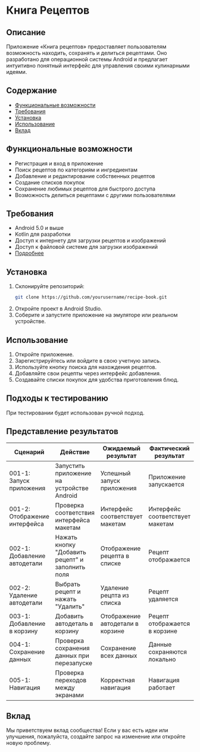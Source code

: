
# Книга Рецептов

## Описание
Приложение «Книга рецептов» предоставляет пользователям возможность находить, сохранять и делиться рецептами. Оно разработано для операционной системы Android и предлагает интуитивно понятный интерфейс для управления своими кулинарными идеями.

## Содержание
- [Функциональные возможности](#функциональные-возможности)
- [Требования](#требования)
- [Установка](#установка)
- [Использование](#использование)
- [Вклад](#вклад)

## Функциональные возможности
- Регистрация и вход в приложение
- Поиск рецептов по категориям и ингредиентам
- Добавление и редактирование собственных рецептов
- Создание списков покупок
- Сохранение любимых рецептов для быстрого доступа
- Возможность делиться рецептами с другими пользователями

## Требования
- Android 5.0 и выше
- Kotlin для разработки
- Доступ к интернету для загрузки рецептов и изображений
- Доступ к файловой системе для загрузки изображений
- [Подробнее](https://github.com/artem-00/RecipeBook/blob/main/info/srs.md)

## Установка
1. Склонируйте репозиторий:
   ```bash
   git clone https://github.com/yourusername/recipe-book.git
   ```
2. Откройте проект в Android Studio.
3. Соберите и запустите приложение на эмуляторе или реальном устройстве.

## Использование
1. Откройте приложение.
2. Зарегистрируйтесь или войдите в свою учетную запись.
3. Используйте кнопку поиска для нахождения рецептов.
4. Добавляйте свои рецепты через интерфейс добавления.
5. Создавайте списки покупок для удобства приготовления блюд.

## Подходы к тестированию

При тестировании будет использован ручной подход.

<a name="pass"/>

## Представление результатов

| Сценарий              | Действие                                                      | Ожидаемый результат                                   | Фактический результат                             | Оценка        |
|-----------------------|-------------------------------------------------------------|----------------------------------------------------|-------------------------------------------------|---------------|
| 001-1: Запуск приложения | Запустить приложение на устройстве Android                   | Успешный запуск приложения                          | Приложение запускается                            | Тест пройден |
| 001-2: Отображение интерфейса | Проверка соответствия интерфейса макетам                  | Интерфейс соответствует макетам                     | Интерфейс соответствует макетам                   | Тест пройден |
| 002-1: Добавление автодетали | Нажать кнопку "Добавить рецепт" и заполнить поля        | Отображение рецепта в списке                     | Рецепт отображается                           | Тест пройден |
| 002-2: Удаление автодетали   | Выбрать рецепт и нажать "Удалить"                      | Удаление рецпта из списка                       | Рецепт удаляется                              | Тест пройден |
| 003-1: Добавление в корзину   | Добавить автодеталь в корзину                              | Отображение автодетали в корзине                    | Рецепт отображается в корзине                 | Тест пройден |
| 004-1: Сохранение данных      | Проверка сохранения данных при перезапуске                | Сохранение всех данных                              | Данные сохраняются локально                       | Тест пройден |
| 005-1: Навигация              | Проверка переходов между экранами                         | Корректная навигация                                | Навигация работает                                | Тест пройден |


## Вклад
Мы приветствуем вклад сообщества! Если у вас есть идеи или улучшения, пожалуйста, создайте запрос на изменение или откройте новую проблему.

